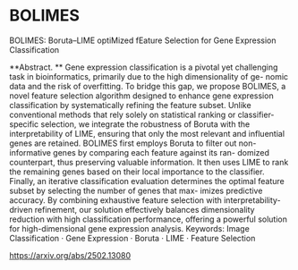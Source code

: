 # BOLIMES
BOLIMES: Boruta–LIME optiMized fEature
Selection for Gene Expression Classification

**Abstract. **
Gene expression classification is a pivotal yet challenging
task in bioinformatics, primarily due to the high dimensionality of ge-
nomic data and the risk of overfitting. To bridge this gap, we propose
BOLIMES, a novel feature selection algorithm designed to enhance gene
expression classification by systematically refining the feature subset.
Unlike conventional methods that rely solely on statistical ranking or
classifier-specific selection, we integrate the robustness of Boruta with
the interpretability of LIME, ensuring that only the most relevant and
influential genes are retained. BOLIMES first employs Boruta to filter
out non-informative genes by comparing each feature against its ran-
domized counterpart, thus preserving valuable information. It then uses
LIME to rank the remaining genes based on their local importance to
the classifier. Finally, an iterative classification evaluation determines
the optimal feature subset by selecting the number of genes that max-
imizes predictive accuracy. By combining exhaustive feature selection
with interpretability-driven refinement, our solution effectively balances
dimensionality reduction with high classification performance, offering a
powerful solution for high-dimensional gene expression analysis.
Keywords: Image Classification · Gene Expression · Boruta · LIME ·
Feature Selection

https://arxiv.org/abs/2502.13080

